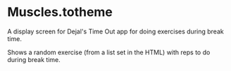 # Muscles.totheme
A display screen for Dejal's Time Out app for doing exercises during break time.

Shows a random exercise (from a list set in the HTML) with reps to do during break time.
